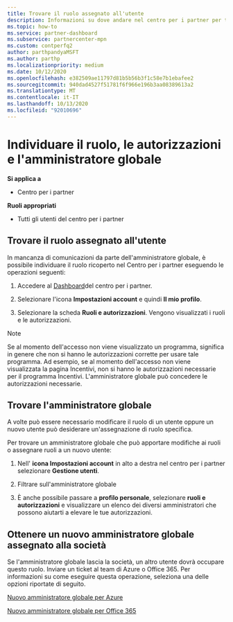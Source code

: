 ```yaml
---
title: Trovare il ruolo assegnato all'utente
description: Informazioni su dove andare nel centro per i partner per trovare il ruolo e le autorizzazioni.
ms.topic: how-to
ms.service: partner-dashboard
ms.subservice: partnercenter-mpn
ms.custom: contperfq2
author: parthpandyaMSFT
ms.author: parthp
ms.localizationpriority: medium
ms.date: 10/12/2020
ms.openlocfilehash: e382509ae11797d81b5b56b3f1c58e7b1ebafee2
ms.sourcegitcommit: 940dad4527f51781f6f966e196b3aa08389613a2
ms.translationtype: MT
ms.contentlocale: it-IT
ms.lasthandoff: 10/13/2020
ms.locfileid: "92010696"
---
```

# <a name="find-your-role-your-permissions-and-your-global-admin"></a>Individuare il ruolo, le autorizzazioni e l'amministratore globale

**Si applica a**
- Centro per i partner

**Ruoli appropriati**

- Tutti gli utenti del centro per i partner

## <a name="find-the-role-youve-been-assigned"></a>Trovare il ruolo assegnato all'utente

In mancanza di comunicazioni da parte dell'amministratore globale, è possibile individuare il ruolo ricoperto nel Centro per i partner eseguendo le operazioni seguenti:

1. Accedere al [Dashboard](https://partner.microsoft.com/dashboard/home)del centro per i partner.

1. Selezionare l'icona **Impostazioni account** e quindi **Il mio profilo**.
 
1. Selezionare la scheda **Ruoli e autorizzazioni**. Vengono visualizzati i ruoli e le autorizzazioni.
 
>[!Note]
>Se al momento dell'accesso non viene visualizzato un programma, significa in genere che non si hanno le autorizzazioni corrette per usare tale programma. Ad esempio, se al momento dell'accesso non viene visualizzata la pagina Incentivi, non si hanno le autorizzazioni necessarie per il programma Incentivi. L'amministratore globale può concedere le autorizzazioni necessarie.

## <a name="find-your-global-admin"></a>Trovare l'amministratore globale

A volte può essere necessario modificare il ruolo di un utente oppure un nuovo utente può desiderare un'assegnazione di ruolo specifica.

Per trovare un amministratore globale che può apportare modifiche ai ruoli o assegnare ruoli a un nuovo utente: 

1. Nell' **icona Impostazioni account** in alto a destra nel centro per i partner selezionare **Gestione utenti**.

1. Filtrare sull'amministratore globale

1. È anche possibile passare a **profilo personale**, selezionare **ruoli e autorizzazioni** e visualizzare un elenco dei diversi amministratori che possono aiutarti a elevare le tue autorizzazioni. 


## <a name="get-a-new-global-admin-assigned-to-your-company"></a>Ottenere un nuovo amministratore globale assegnato alla società

Se l'amministratore globale lascia la società, un altro utente dovrà occupare questo ruolo. Inviare un ticket al team di Azure o Office 365. Per informazioni su come eseguire questa operazione, seleziona una delle opzioni riportate di seguito.

[Nuovo amministratore globale per Azure](https://support.microsoft.com/help/4505981/what-to-do-if-the-only-admin-for-your-mpn-program-has-left-the-company)

[Nuovo amministratore globale per Office 365](https://admin.microsoft.com/)

